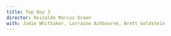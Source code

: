 ```yaml
---
title: Top Boy 3
director: Reinaldo Marcus Green
with: Jodie Whittaker, Lorraine Ashbourne, Brett Goldstein
---
```


